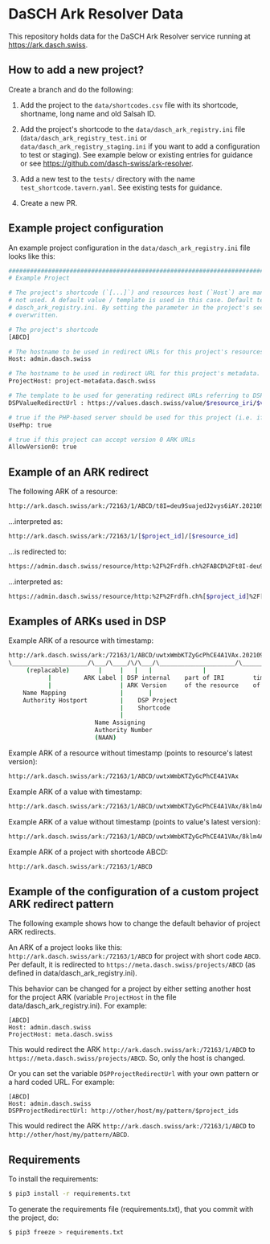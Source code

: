 # DaSCH Ark Resolver Data

This repository holds data for the DaSCH Ark Resolver service running at https://ark.dasch.swiss.

## How to add a new project?

Create a branch and do the following:

1. Add the project to the `data/shortcodes.csv` file with its shortcode, shortname, long name and old Salsah ID.

2. Add the project's shortcode to the `data/dasch_ark_registry.ini` file (`data/dasch_ark_registry_test.ini` or
   `data/dasch_ark_registry_staging.ini` if you want to add a configuration to test or staging). See example below or
   existing entries for guidance or see https://github.com/dasch-swiss/ark-resolver.

3. Add a new test to the `tests/` directory with the name `test_shortcode.tavern.yaml`. See existing tests for guidance.

4. Create a new PR.

## Example project configuration

An example project configuration in the `data/dasch_ark_registry.ini` file looks like this:

```bash 
############################################################################
# Example Project

# The project's shortcode (`[...]`) and resources host (`Host`) are mandatory. All other parameters can be left out if 
# not used. A default value / template is used in this case. Default templates are defined in the top section of 
# dasch_ark_registry.ini. By setting the parameter in the project's section of the file, the default value / template is
# overwritten.

# The project's shortcode
[ABCD]

# The hostname to be used in redirect URLs for this project's resources.
Host: admin.dasch.swiss

# The hostname to be used in redirect URL for this project's metadata.
ProjectHost: project-metadata.dasch.swiss

# The template to be used for generating redirect URLs referring to DSP values.
DSPValueRedirectUrl : https://values.dasch.swiss/value/$resource_iri/$value_id

# true if the PHP-based server should be used for this project (i.e. if project is on Salsah)
UsePhp: true

# true if this project can accept version 0 ARK URLs
AllowVersion0: true
```

## Example of an ARK redirect

The following ARK of a resource:
```bash
http://ark.dasch.swiss/ark:/72163/1/ABCD/t8I=deu9SuajedJ2vys6iAY.20210915T170737243528Z
```
...interpreted as:
```bash
http://ark.dasch.swiss/ark:/72163/1/[$project_id]/[$resource_id]
```
...is redirected to:
```bash
https://admin.dasch.swiss/resource/http:%2F%2Frdfh.ch%2FABCD%2Ft8I-deu9SuajedJ2vys6iA?version=20210915T170737243528Z
```
...interpreted as:
```bash
https://admin.dasch.swiss/resource/http:%2F%2Frdfh.ch%[$project_id]%2F[$resource_id]
```

## Examples of ARKs used in DSP
Example ARK of a resource with timestamp:
```bash 
http://ark.dasch.swiss/ark:/72163/1/ABCD/uwtxWmbKTZyGcPhCE4A1VAx.20210915T170737243528Z
\_____________________/\___/\____/\/\___/\_____________________/\______________________/
     (replacable)        |     |   |   |              |                    |
           |         ARK Label | DSP internal    part of IRI        timestamp (= version)
           |                   | ARK Version     of the resource    of resource (optional)
    Name Mapping               |       |
    Authority Hostport         |    DSP Project
                               |    Shortcode
                               |
                        Name Assigning
                        Authority Number
                        (NAAN)
```

Example ARK of a resource without timestamp (points to resource's latest version):
```bash
http://ark.dasch.swiss/ark:/72163/1/ABCD/uwtxWmbKTZyGcPhCE4A1VAx
```

Example ARK of a value with timestamp:
```bash 
http://ark.dasch.swiss/ark:/72163/1/ABCD/uwtxWmbKTZyGcPhCE4A1VAx/8klm4AP=QueJIwININnUhgy.20211102T132511610966Z
```

Example ARK of a value without timestamp (points to value's latest version):

```bash 
http://ark.dasch.swiss/ark:/72163/1/ABCD/uwtxWmbKTZyGcPhCE4A1VAx/8klm4AP=QueJIwININnUhgy
```

Example ARK of a project with shortcode ABCD:
```bash
http://ark.dasch.swiss/ark:/72163/1/ABCD
```

## Example of the configuration of a custom project ARK redirect pattern

The following example shows how to change the default behavior of project ARK redirects.

An ARK of a project looks like this: `http://ark.dasch.swiss/ark:/72163/1/ABCD` for project with short code `ABCD`. Per
default, it is redirected to `https://meta.dasch.swiss/projects/ABCD` (as defined in data/dasch_ark_registry.ini).

This behavior can be changed for a project by either setting another host for the project ARK (variable `ProjectHost` 
in the file data/dasch_ark_registry.ini). For example:

```
[ABCD]
Host: admin.dasch.swiss
ProjectHost: meta.dasch.swiss
```

This would redirect the ARK `http://ark.dasch.swiss/ark:/72163/1/ABCD` to `https://meta.dasch.swiss/projects/ABCD`.
So, only the host is changed. 

Or you can set the variable `DSPProjectRedirectUrl` with your own pattern or a hard coded URL. For example:

```
[ABCD]
Host: admin.dasch.swiss
DSPProjectRedirectUrl: http://other/host/my/pattern/$project_ids
```

This would redirect the ARK `http://ark.dasch.swiss/ark:/72163/1/ABCD` to `http://other/host/my/pattern/ABCD`.

## Requirements

To install the requirements:

```bash
$ pip3 install -r requirements.txt
```

To generate the requirements file (requirements.txt), that you commit with the project, do:

```bash
$ pip3 freeze > requirements.txt
```
